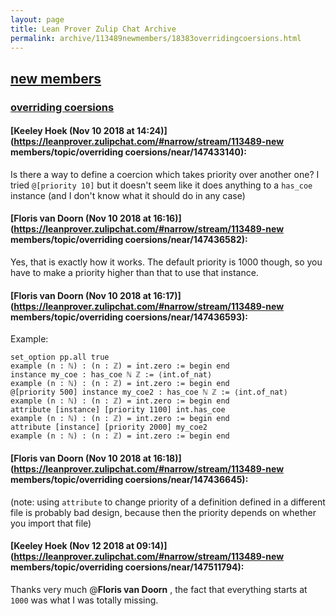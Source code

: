 ```yaml
---
layout: page
title: Lean Prover Zulip Chat Archive 
permalink: archive/113489newmembers/18383overridingcoersions.html
---
```


## [new members](index.html)
### [overriding coersions](18383overridingcoersions.html)

#### [Keeley Hoek (Nov 10 2018 at 14:24)](https://leanprover.zulipchat.com/#narrow/stream/113489-new members/topic/overriding coersions/near/147433140):
Is there a way to define a coercion which takes priority over another one? I tried `@[priority 10]` but it doesn't seem like it does anything to a `has_coe` instance (and I don't know what it should do in any case)

#### [Floris van Doorn (Nov 10 2018 at 16:16)](https://leanprover.zulipchat.com/#narrow/stream/113489-new members/topic/overriding coersions/near/147436582):
Yes, that is exactly how it works. The default priority is 1000 though, so you have to make a priority higher than that to use that instance.

#### [Floris van Doorn (Nov 10 2018 at 16:17)](https://leanprover.zulipchat.com/#narrow/stream/113489-new members/topic/overriding coersions/near/147436593):
Example:
```
set_option pp.all true
example (n : ℕ) : (n : ℤ) = int.zero := begin end
instance my_coe : has_coe ℕ ℤ := ⟨int.of_nat⟩
example (n : ℕ) : (n : ℤ) = int.zero := begin end
@[priority 500] instance my_coe2 : has_coe ℕ ℤ := ⟨int.of_nat⟩
example (n : ℕ) : (n : ℤ) = int.zero := begin end
attribute [instance] [priority 1100] int.has_coe
example (n : ℕ) : (n : ℤ) = int.zero := begin end
attribute [instance] [priority 2000] my_coe2
example (n : ℕ) : (n : ℤ) = int.zero := begin end
```

#### [Floris van Doorn (Nov 10 2018 at 16:18)](https://leanprover.zulipchat.com/#narrow/stream/113489-new members/topic/overriding coersions/near/147436645):
(note: using `attribute` to change priority of a definition defined in a different file is probably bad design, because then the priority depends on whether you import that file)

#### [Keeley Hoek (Nov 12 2018 at 09:14)](https://leanprover.zulipchat.com/#narrow/stream/113489-new members/topic/overriding coersions/near/147511794):
Thanks very much @**Floris van Doorn** , the fact that everything starts at `1000` was what I was totally missing.

